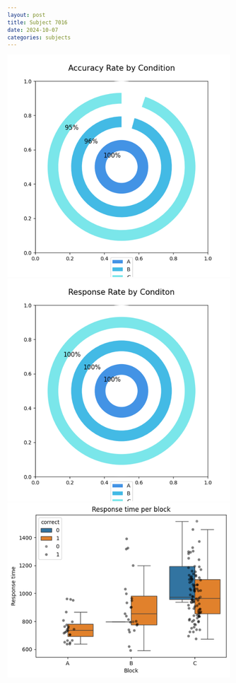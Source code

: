 ```yaml
---
layout: post
title: Subject 7016
date: 2024-10-07
categories: subjects
---
```


![](data/7016/run-6/7016_accuracy_rate.png)
![](data/7016/run-6/7016_response_rate.png)
![](data/7016/run-6/7016_rt.png)
